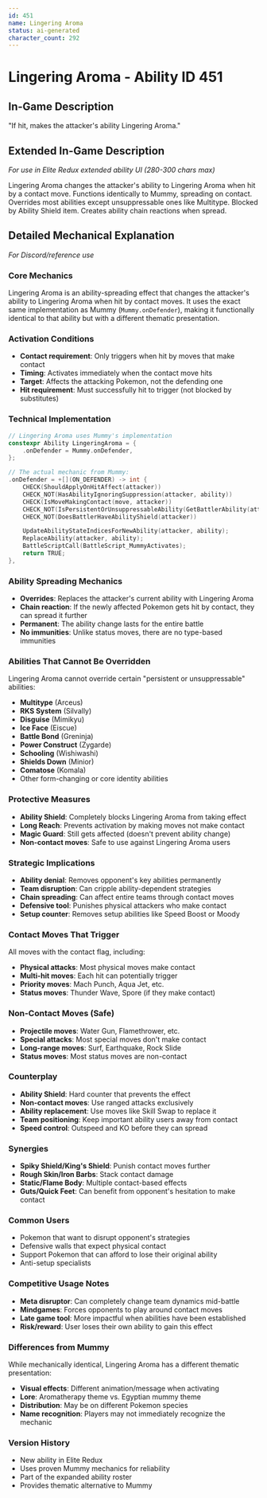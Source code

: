 ```yaml
---
id: 451
name: Lingering Aroma
status: ai-generated
character_count: 292
---
```


# Lingering Aroma - Ability ID 451

## In-Game Description
"If hit, makes the attacker's ability Lingering Aroma."

## Extended In-Game Description
*For use in Elite Redux extended ability UI (280-300 chars max)*

Lingering Aroma changes the attacker's ability to Lingering Aroma when hit by a contact move. Functions identically to Mummy, spreading on contact. Overrides most abilities except unsuppressable ones like Multitype. Blocked by Ability Shield item. Creates ability chain reactions when spread.

## Detailed Mechanical Explanation
*For Discord/reference use*

### Core Mechanics
Lingering Aroma is an ability-spreading effect that changes the attacker's ability to Lingering Aroma when hit by contact moves. It uses the exact same implementation as Mummy (`Mummy.onDefender`), making it functionally identical to that ability but with a different thematic presentation.

### Activation Conditions
- **Contact requirement**: Only triggers when hit by moves that make contact
- **Timing**: Activates immediately when the contact move hits
- **Target**: Affects the attacking Pokemon, not the defending one
- **Hit requirement**: Must successfully hit to trigger (not blocked by substitutes)

### Technical Implementation
```c
// Lingering Aroma uses Mummy's implementation
constexpr Ability LingeringAroma = {
    .onDefender = Mummy.onDefender,
};

// The actual mechanic from Mummy:
.onDefender = +[](ON_DEFENDER) -> int {
    CHECK(ShouldApplyOnHitAffect(attacker))
    CHECK_NOT(HasAbilityIgnoringSuppression(attacker, ability))
    CHECK(IsMoveMakingContact(move, attacker))
    CHECK_NOT(IsPersistentOrUnsuppressableAbility(GetBattlerAbility(attacker)))
    CHECK_NOT(DoesBattlerHaveAbilityShield(attacker))

    UpdateAbilityStateIndicesForNewAbility(attacker, ability);
    ReplaceAbility(attacker, ability);
    BattleScriptCall(BattleScript_MummyActivates);
    return TRUE;
},
```

### Ability Spreading Mechanics
- **Overrides**: Replaces the attacker's current ability with Lingering Aroma
- **Chain reaction**: If the newly affected Pokemon gets hit by contact, they can spread it further
- **Permanent**: The ability change lasts for the entire battle
- **No immunities**: Unlike status moves, there are no type-based immunities

### Abilities That Cannot Be Overridden
Lingering Aroma cannot override certain "persistent or unsuppressable" abilities:
- **Multitype** (Arceus)
- **RKS System** (Silvally) 
- **Disguise** (Mimikyu)
- **Ice Face** (Eiscue)
- **Battle Bond** (Greninja)
- **Power Construct** (Zygarde)
- **Schooling** (Wishiwashi)
- **Shields Down** (Minior)
- **Comatose** (Komala)
- Other form-changing or core identity abilities

### Protective Measures
- **Ability Shield**: Completely blocks Lingering Aroma from taking effect
- **Long Reach**: Prevents activation by making moves not make contact
- **Magic Guard**: Still gets affected (doesn't prevent ability change)
- **Non-contact moves**: Safe to use against Lingering Aroma users

### Strategic Implications
- **Ability denial**: Removes opponent's key abilities permanently
- **Team disruption**: Can cripple ability-dependent strategies
- **Chain spreading**: Can affect entire teams through contact moves
- **Defensive tool**: Punishes physical attackers who make contact
- **Setup counter**: Removes setup abilities like Speed Boost or Moody

### Contact Moves That Trigger
All moves with the contact flag, including:
- **Physical attacks**: Most physical moves make contact
- **Multi-hit moves**: Each hit can potentially trigger
- **Priority moves**: Mach Punch, Aqua Jet, etc.
- **Status moves**: Thunder Wave, Spore (if they make contact)

### Non-Contact Moves (Safe)
- **Projectile moves**: Water Gun, Flamethrower, etc.
- **Special attacks**: Most special moves don't make contact
- **Long-range moves**: Surf, Earthquake, Rock Slide
- **Status moves**: Most status moves are non-contact

### Counterplay
- **Ability Shield**: Hard counter that prevents the effect
- **Non-contact moves**: Use ranged attacks exclusively  
- **Ability replacement**: Use moves like Skill Swap to replace it
- **Team positioning**: Keep important ability users away from contact
- **Speed control**: Outspeed and KO before they can spread

### Synergies
- **Spiky Shield/King's Shield**: Punish contact moves further
- **Rough Skin/Iron Barbs**: Stack contact damage
- **Static/Flame Body**: Multiple contact-based effects
- **Guts/Quick Feet**: Can benefit from opponent's hesitation to make contact

### Common Users
- Pokemon that want to disrupt opponent's strategies
- Defensive walls that expect physical contact
- Support Pokemon that can afford to lose their original ability
- Anti-setup specialists

### Competitive Usage Notes
- **Meta disruptor**: Can completely change team dynamics mid-battle
- **Mindgames**: Forces opponents to play around contact moves
- **Late game tool**: More impactful when abilities have been established
- **Risk/reward**: User loses their own ability to gain this effect

### Differences from Mummy
While mechanically identical, Lingering Aroma has a different thematic presentation:
- **Visual effects**: Different animation/message when activating
- **Lore**: Aromatherapy theme vs. Egyptian mummy theme
- **Distribution**: May be on different Pokemon species
- **Name recognition**: Players may not immediately recognize the mechanic

### Version History
- New ability in Elite Redux
- Uses proven Mummy mechanics for reliability
- Part of the expanded ability roster
- Provides thematic alternative to Mummy